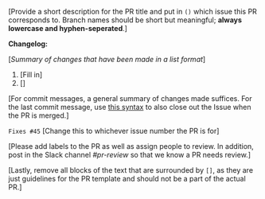 [Provide a short description for the PR title and put in `()` which issue this PR corresponds to. Branch names should be short but meaningful; **always lowercase and hyphen-seperated**.]

**Changelog:**

[*Summary of changes that have been made in a list format*]

1. [Fill in]
2. []

[For commit messages, a general summary of changes made suffices. For the last commit message, use [this syntax](https://help.github.com/articles/closing-issues-via-commit-messages/) to also close out the Issue when the PR is merged.]

`Fixes #45` [Change this to whichever issue number the PR is for]

[Please add labels to the PR as well as assign people to review. In addition, post in the Slack channel *#pr-review* so that we know a PR needs review.]

[Lastly, remove all blocks of the text that are surrounded by `[]`, as they are just guidelines for the PR template and should not be a part of the actual PR.]

